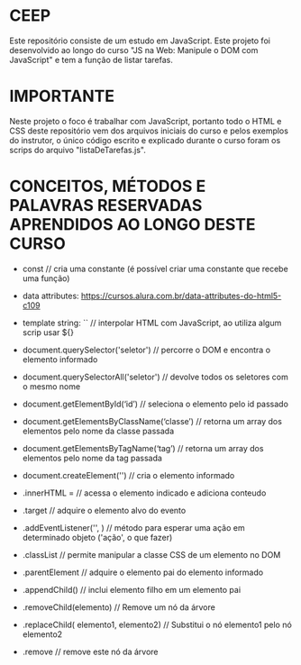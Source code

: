# CEEP
Este repositório consiste de um estudo em JavaScript. Este projeto foi desenvolvido ao longo do curso "JS na Web: Manipule o DOM com JavaScript" e tem a função de listar tarefas.

# IMPORTANTE
Neste projeto o foco é trabalhar com JavaScript, portanto todo o HTML e CSS deste repositório vem dos arquivos iniciais do curso e pelos exemplos do instrutor, o único código escrito e explicado durante o curso foram os scrips do arquivo "listaDeTarefas.js".


# CONCEITOS, MÉTODOS E PALAVRAS RESERVADAS APRENDIDOS AO LONGO DESTE CURSO

- const // cria uma constante (é possível criar uma constante que recebe uma função)

- data attributes: https://cursos.alura.com.br/data-attributes-do-html5-c109
- template string: `` // interpolar HTML com JavaScript, ao utiliza algum scrip usar ${}

- document.querySelector('seletor') // percorre o DOM e encontra o elemento informado
- document.querySelectorAll('seletor') // devolve todos os seletores com o mesmo nome
- document.getElementById(‘id’) // seleciona o elemento pelo id passado
- document.getElementsByClassName(‘classe’) // retorna um array dos elementos pelo nome da classe passada
- document.getElementsByTagName(‘tag’) // retorna um array dos elementos pelo nome da tag passada
- document.createElement('') // cria o elemento informado

- .innerHTML =  // acessa o elemento indicado e adiciona conteudo
- .target // adquire o elemento alvo do evento

- .addEventListener('', ) // método para esperar uma ação em determinado objeto ('ação', o que fazer)
- .classList // permite manipular a classe CSS de um elemento no DOM
- .parentElement // adquire o elemento pai do elemento informado
- .appendChild() // inclui elemento filho em um elemento pai
- .removeChild(elemento) // Remove um nó da árvore
- .replaceChild( elemento1, elemento2) // Substitui o nó elemento1 pelo nó elemento2
- .remove // remove este nó da árvore